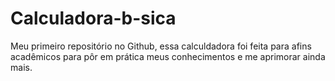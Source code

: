 # Calculadora-b-sica
Meu primeiro repositório no Github, essa calculdadora foi feita para afins acadêmicos para pôr em prática meus conhecimentos e me aprimorar ainda mais. 
